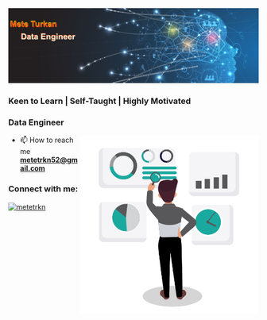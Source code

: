 <img src="im.jpg">
<h3 >Keen to Learn | Self-Taught | Highly Motivated </h3>
<h3 >Data Engineer</h3>

<img align="right" alt="GIF" src="da.gif" width="360px"/>


- 📫 How to reach me **metetrkn52@gmail.com**

<h3 align="left">Connect with me:</h3>
<p align="left">
<a href="https://www.linkedin.com/in/mete-turkan/" target="blank"><img align="center" src="https://raw.githubusercontent.com/rahuldkjain/github-profile-readme-generator/master/src/images/icons/Social/linked-in-alt.svg" alt="metetrkn" height="30" width="40" /></a>
</p>
